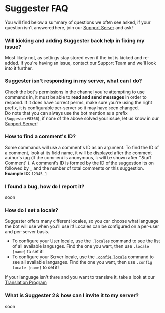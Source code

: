 # Suggester FAQ
You will find below a summary of questions we often see asked, if your question isn't answered here, join our [Support Server](https://discord.gg/G5pEdUp) and ask!

### Will kicking and adding Suggester back help in fixing my issue?
Most likely not, as settings stay stored even if the bot is kicked and re-added. If you're having an issue, contact our Support Team and we'll look into it further.

### Suggester isn't responding in my server, what can I do?
Check the bot's permissions in the channel you're attempting to use commands in, it must be able to **read and send messages** in order to respond. 
If it does have correct perms, make sure you're using the right prefix, it is configurable per-server so it may have been changed.\
Do note that you can always use the bot mention as a prefix (`Suggester#8366`), if none of the above solved your issue, let us know in our [Support Server](https://discord.gg/G5pEdUp)!

### How to find a comment's ID?
Some commands will use a comment's ID as an argument. To find the ID of a comment, look at its field name, it will be displayed after the comment author's tag (if the comment is anonymous, it will be shown after ''Staff Comment'').
A comment's ID is formed by the ID of the suggestion its on followed by `_` and the number of total comments on this suggestion.\
**Example ID:** `12345_1`

### I found a bug, how do I report it?
soon

### How do I set a locale?

Suggester offers many different locales, so you can choose what language the bot will use when you'll use it! Locales can be configured on a per-user and per-server basis.

- To configure your User locale, use the `.locales` command to see the list of all available languages. Find the one you want, then use `.locale [name]` to set it!
- To configure your Server locale, use the [`.config locale`](/config/locale.md) command to see all available languages. Find the one you want, then use `.config locale [name]` to set it!

If your language isn't there and you want to translate it, take a look at our [Translation Program](commmunity-programs.md)

### What is Suggester 2 & how can I invite it to my server?
soon


